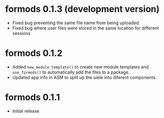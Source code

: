 # formods 0.1.3 (development version)

* Fixed bug preventing the same file name from being uploaded.
* Fixed bug where user files were stored in the same location for different sessions

# formods 0.1.2

* Added `new_module_template()` to create new module templates and `use_formods()` 
to automatically add the files to a package. 
* Updated app info in ASM to split up the uiele into diferent components. 

# formods 0.1.1 

* Initial release
